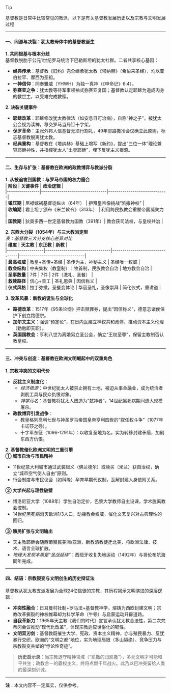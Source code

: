 > [!Tip]
> 基督教是日常中比较常见的教派，以下是有关基督教发展历史以及宗教与文明发展过程
---

#### **一、同源与决裂：犹太教母体中的基督教诞生**  
**1. 共同根基与根本分歧**  
基督教脱胎于公元1世纪罗马统治下巴勒斯坦的犹太社群。二者共享核心基因：  
- **经典传承**：基督教《旧约》完全继承犹太教《塔纳赫》（希伯来圣经），均以亚伯拉罕、摩西为圣祖。  
- **一神信仰**：同奉雅威（YHWH）为独一真神（《申命记》6:4）。  
- **弥赛亚之争**：犹太教等待军事领袖式弥赛亚复国；基督教认定耶稣为道成肉身的救世主，以受难完成救赎。  

**2. 决裂关键事件**  
- **耶稣改革**：耶稣修改犹太教律法（如安息日可治病），自称“神之子”，被犹太公会视为渎神，移交罗马当局钉十字架。  
- **保罗革命**：主张外邦人信基督无须行割礼，49年耶路撒冷会议确立此原则，标志基督教脱离犹太教。  
- **经典重构**：基督教在《塔纳赫》基础上增写《新约》，提出“三位一体”理论兼容耶稣神性，并指控犹太人“出卖耶稣”，埋下反犹主义根源。

---

#### **二、生存与扩张：基督教在欧洲的政教博弈与教派分裂**  
**1. 从被迫害到国教：与罗马帝国的权力磨合**  
| **阶段**       | **关键事件**                     | **政治逻辑**                  |  
|----------------|--------------------------------|-----------------------------|  
| **镇压期**     | 尼禄嫁祸基督徒纵火（64年）       | 拒拜皇帝像挑战“凯撒神权” |  
| **收编期**     | 君士坦丁颁布《米兰敕令》（313年） | 利用跨民族教会重塑帝国凝聚力 |  
| **国教期**     | 狄奥多西一世定基督教为国教（391年）| 教会获司法权，与皇权共治 |  

**2. 东西大分裂（1054年）与三大教派定型**  
*表：基督教三大分支核心差异对比*  
| **维度**         | **天主教**                     | **东正教**                     | **新教**                       |  
|------------------|--------------------------------|--------------------------------|--------------------------------|  
| **最高权威**     | 教皇+圣传+圣经                 | 圣传为主，神秘主义             | 圣经唯一权威                   |  
| **教会结构**     | 中央集权（教皇制）             | 牧首制，民族教会自治           | 地方教会自治                   |  
| **圣事数量**     | 7件                            | 7件                            | 2件（洗礼、圣餐）              |  
| **救赎路径**     | 信心+善工                      | 圣礼恩典                       | 因信称义                       |  
| **仪式风格**     | 拉丁弥撒，圣餐变体论           | 华丽圣礼，圣像崇拜             | 简化仪式，重讲道               |  

**3. 改革风暴：新教的诞生与全球化**  
- **路德改革**：1517年《95条论纲》抨击赎罪券，提出“因信称义”，德意志诸侯保护下创立路德宗。  
- **加尔文主义**：强调“预定论”，在日内瓦建立神权共和政体，推动资本主义伦理（勤勉即天职）。  
- **英国国教会**：亨利八世为离婚另立圣公会，确立“王权至尊”，保留主教制否认教皇权。

---

#### **三、冲突与创造：基督教在欧洲文明崛起中的双重角色**  
**1. 宗教冲突的文明代价**  
- **反犹主义制度化**：  
  - *经济根源*：中世纪犹太人被禁止拥有土地，被迫从事金融业，成为统治者剥削工具与民众仇恨对象。  
  - *神学污名*：基督教将犹太人塑造为“弑神者”，14世纪黑死病期间遭大规模屠杀。  
- **政教博弈引发战争**：  
  - 教皇格列高利七世与神圣罗马帝国皇帝亨利四世的“叙任权斗争”（1077年卡诺莎之辱）。  
  - 十字军东征（1096-1291年）：以收复圣地为名，实为转移封建矛盾，加剧东西方仇恨。

**2. 基督教催化欧洲文明的三重引擎**  
**① 城市自治与市民精神**  
- 11世纪意大利城市通过武装起义（佛兰德尔）或赎买（米兰）获自治权，确立“城市空气使人自由”原则。  
- 行会制度与市民议会（如科隆）孕育早期代议制，瓦解封建人身依附关系。  

**② 大学兴起与理性破壁**  
- 博洛尼亚大学（1088年）学生自治定价，巴黎大学教师自主设课，学术脱离教会控制。  
- 14世纪黑死病消灭欧洲1/3人口，动摇教会权威，催化文艺复兴对古典理性的回归。  

**③ 殖民扩张与文明输出**  
- 天主教耶稣会随西葡殖民美洲/亚洲，新教清教徒迁北美，将欧洲法律、技术、语言全球扩散。  
- *地理大发现本质是“圣战延续”*：西班牙收复失地运动（1492年）与哥伦布航海同年完成。

---

#### **四、结语：宗教裂变与文明创生的历史辩证法**  
基督教从犹太教支派发展为全球24亿信徒的宗教，其历程揭示文明演进的深层逻辑：  
- **冲突性融合**：日耳曼村社制+罗马法+基督教神学，熔铸为西欧封建文明；宗教改革撕裂的神权帷幕却为科学革命（牛顿）与启蒙运动开辟道路。  
- **自我革新力**：1965年天主教《我们的时代》宣言承认犹太教合法性，第二次梵蒂冈会议推动“现代化改革”，体现宗教适应世俗化的韧性。  
- **文明双刃剑**：基督教既催生大学、宪政、资本主义精神，亦与殖民暴力、反犹暴行交织。欧洲的“文明之都”地位，实为地理局限（多山隔绝）、竞争压力与宗教裂变共塑的“悖论性奇迹”。

> **历史启示录**：当宗教退守精神领域（“凯撒的归凯撒”），多元文明才可能和平共生；政教合一的霸权主义，终将点燃千年战火。此乃以巴冲突留给人类的最深刻训诫。

---  
**注**：本文内容不一定属实，仅供参考。